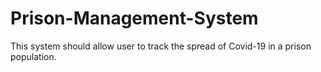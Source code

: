 # Prison-Management-System
This system should allow user to track the spread of Covid-19 in a prison population.
